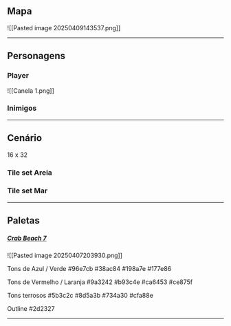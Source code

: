 

## Mapa
![[Pasted image 20250409143537.png]]


---


## Personagens

### Player
![[Canela 1.png]]


### Inimigos





---
## Cenário
16 x 32


### Tile set Areia



### Tile set Mar








---

## Paletas

##### [Crab Beach 7](https://lospec.com/palette-list/crab-beach-7)
![[Pasted image 20250407203930.png]]

Tons de Azul / Verde
#96e7cb
#38ac84
#198a7e
#177e86

Tons de Vermelho / Laranja
#9a3242
#b93c4e
#ca6453
#ce875f


Tons terrosos
#5b3c2c
#8d5a3b
#734a30
#cfa88e

Outline
#2d2327




---

